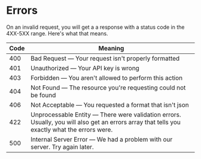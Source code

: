 # Errors

On an invalid request, you will get a a response with a status code in the 4XX-5XX range. Here's
what that means.


Code | Meaning
---------- | -------
400 | Bad Request — Your request isn't properly formatted
401 | Unauthorized — Your API key is wrong
403 | Forbidden — You aren't allowed to perform this action
404 | Not Found — The resource you're requesting could not be found
406 | Not Acceptable — You requested a format that isn't json
422 | Unprocessable Entity — There were validation errors. Usually, you will also get an errors array that tells you exactly what the errors were.
500 | Internal Server Error — We had a problem with our server. Try again later.
